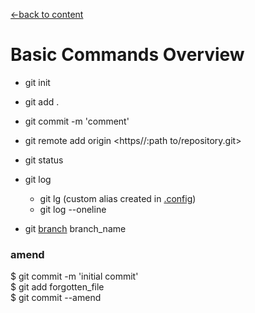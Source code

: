 [←back to content](https://github.com/pytherik/learning-git/wiki/Content)
# Basic Commands Overview

- git init
- git add .
- git commit -m 'comment'
- git remote add origin <https//:path to/repository.git>

- git status
- git log 
  - git lg (custom alias created in [.config](https://github.com/pytherik/learning-git/wiki/Configuration))
  - git log --oneline
- git [branch](https://github.com/pytherik/learning-git/wiki/Branching) branch_name

### amend

$ git commit -m 'initial commit'  
$ git add forgotten_file  
$ git commit --amend